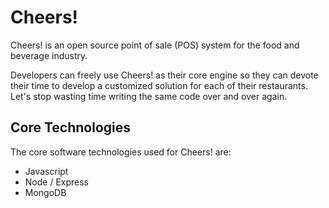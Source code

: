 # Cheers!

Cheers! is an open source point of sale (POS) system for the food and
beverage industry.

Developers can freely use Cheers! as their core engine so they can devote their
time to develop a customized solution for each of their restaurants. Let's stop
wasting time writing the same code over and over again.


## Core Technologies

The core software technologies used for Cheers! are:

- Javascript
- Node / Express
- MongoDB

